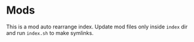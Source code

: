 # Mods

This is a mod auto rearrange index.
Update mod files only inside `index` dir and run `index.sh` to make symlinks.
